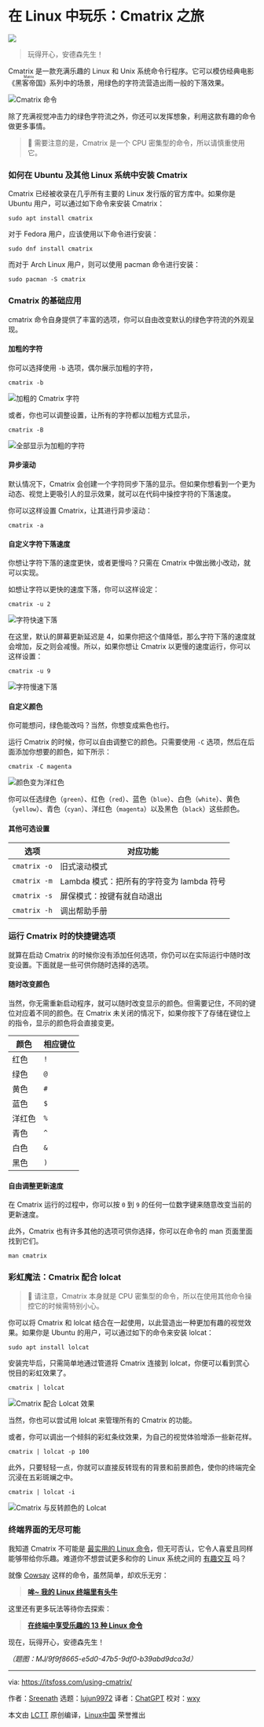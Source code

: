 [#]: subject: "Fun With Cmatrix in Linux"
[#]: via: "https://itsfoss.com/using-cmatrix/"
[#]: author: "Sreenath https://itsfoss.com/author/sreenath/"
[#]: collector: "lujun9972/lctt-scripts-1693450080"
[#]: translator: "ChatGPT"
[#]: reviewer: "wxy"
[#]: publisher: "wxy"
[#]: url: "https://linux.cn/article-16422-1.html"

在 Linux 中玩乐：Cmatrix 之旅
======

![][0]

> 玩得开心，安德森先生！

Cmatrix 是一款充满乐趣的 Linux 和 Unix 系统命令行程序。它可以模仿经典电影《<ruby>黑客帝国<rt>Matrix</rt></ruby>》系列中的场景，用绿色的字符流营造出雨一般的下落效果。

![Cmatrix 命令][1]

除了充满视觉冲击力的绿色字符流之外，你还可以发挥想象，利用这款有趣的命令做更多事情。

> 🚧 需要注意的是，Cmatrix 是一个 CPU 密集型的命令，所以请慎重使用它。

### 如何在 Ubuntu 及其他 Linux 系统中安装 Cmatrix

Cmatrix 已经被收录在几乎所有主要的 Linux 发行版的官方库中。如果你是 Ubuntu 用户，可以通过如下命令来安装 Cmatrix：

```
sudo apt install cmatrix
```

对于 Fedora 用户，应该使用以下命令进行安装：

```
sudo dnf install cmatrix
```

而对于 Arch Linux 用户，则可以使用 pacman 命令进行安装：

```
sudo pacman -S cmatrix
```

### Cmatrix 的基础应用

cmatrix 命令自身提供了丰富的选项，你可以自由改变默认的绿色字符流的外观呈现。

#### 加粗的字符

你可以选择使用 `-b` 选项，偶尔展示加粗的字符，

```
cmatrix -b
```

![加粗的 Cmatrix 字符][2]

或者，你也可以调整设置，让所有的字符都以加粗方式显示，

```
cmatrix -B
```

![全部显示为加粗的字符][3]

#### 异步滚动

默认情况下，Cmatrix 会创建一个字符同步下落的显示。但如果你想看到一个更为动态、视觉上更吸引人的显示效果，就可以在代码中操控字符的下落速度。

你可以这样设置 Cmatrix，让其进行异步滚动：

```
cmatrix -a
```

#### 自定义字符下落速度

你想让字符下落的速度更快，或者更慢吗？只需在 Cmatrix 中做出微小改动，就可以实现。

如想让字符以更快的速度下落，你可以这样设定：

```
cmatrix -u 2
```

![字符快速下落][4]

在这里，默认的屏幕更新延迟是 4，如果你把这个值降低，那么字符下落的速度就会增加，反之则会减慢。所以，如果你想让 Cmatrix 以更慢的速度运行，你可以这样设置：

```
cmatrix -u 9
```

![字符慢速下落][5]

#### 自定义颜色

你可能想问，绿色能改吗？当然，你想变成紫色也行。

运行 Cmatrix 的时候，你可以自由调整它的颜色。只需要使用 `-C` 选项，然后在后面添加你想要的颜色，如下所示：

```
cmatrix -C magenta
```

![颜色变为洋红色][6]

你可以任选绿色（`green`）、红色（`red`）、蓝色（`blue`）、白色（`white`）、黄色（`yellow`）、青色（`cyan`）、洋红色（`magenta`）以及黑色（`black`）这些颜色。

#### 其他可选设置

选项 | 对应功能
---|---
`cmatrix -o` | 旧式滚动模式
`cmatrix -m` | Lambda 模式：把所有的字符变为 lambda 符号
`cmatrix -s` | 屏保模式：按键有就自动退出
`cmatrix -h` | 调出帮助手册

### 运行 Cmatrix 时的快捷键选项

就算在启动 Cmatrix 的时候你没有添加任何选项，你仍可以在实际运行中随时改变设置。下面就是一些可供你随时选择的选项。

#### 随时改变颜色

当然，你无需重新启动程序，就可以随时改变显示的颜色。但需要记住，不同的键位对应着不同的颜色。在 Cmatrix 未关闭的情况下，如果你按下了存储在键位上的指令，显示的颜色将会直接变更。

颜色 | 相应键位
---|---
红色 | `!`
绿色 | `@`
黄色 | `#`
蓝色 | `$`
洋红色 | `%`
青色 | `^`
白色 | `&`
黑色 | `)`

#### 自由调整更新速度

在 Cmatrix 运行的过程中，你可以按 `0` 到 `9` 的任何一位数字键来随意改变当前的更新速度。

此外，Cmatrix 也有许多其他的选项可供你选择，你可以在命令的 man 页面里面找到它们。

```
man cmatrix
```

### 彩虹魔法：Cmatrix 配合 lolcat

> 🚧 请注意，Cmatrix 本身就是 CPU 密集型的命令，所以在使用其他命令操控它的时候需特别小心。

你可以将 Cmatrix 和 lolcat 结合在一起使用，以此营造出一种更加有趣的视觉效果。如果你是 Ubuntu 的用户，可以通过如下的命令来安装 lolcat：

```
sudo apt install lolcat
```

安装完毕后，只需简单地通过管道将 Cmatrix 连接到 lolcat，你便可以看到赏心悦目的彩虹效果了。

```
cmatrix | lolcat
```

![Cmatrix 配合 Lolcat 效果][7]

当然，你也可以尝试用 lolcat 来管理所有的 Cmatrix 的功能。

或者，你可以调出一个倾斜的彩虹条纹效果，为自己的视觉体验增添一些新花样。

```
cmatrix | lolcat -p 100
```

此外，只要轻轻一点，你就可以直接反转现有的背景和前景颜色，使你的终端完全沉浸在五彩斑斓之中。

```
cmatrix | lolcat -i
```

![Cmatrix 与反转颜色的 Lolcat][8]

### 终端界面的无尽可能

我知道 Cmatrix 不可能是 [最实用的 Linux 命令][9]，但无可否认，它令人喜爱且同样能够带给你乐趣。难道你不想尝试更多和你的 Linux 系统之间的 [有趣交互][10] 吗？

就像 [Cowsay][11] 这样的命令，虽然简单，却欢乐无穷：

> **[哞~ 我的 Linux 终端里有头牛][11]**

这里还有更多玩法等待你去探索：

> **[在终端中享受乐趣的 13 种 Linux 命令][12]**

现在，玩得开心，安德森先生！

*（题图：MJ/9f9f8665-e5d0-47b5-9df0-b39abd9dca3d）*

--------------------------------------------------------------------------------

via: https://itsfoss.com/using-cmatrix/

作者：[Sreenath][a]
选题：[lujun9972][b]
译者：[ChatGPT](https://linux.cn/lctt/ChatGPT)
校对：[wxy](https://github.com/wxy)

本文由 [LCTT](https://github.com/LCTT/TranslateProject) 原创编译，[Linux中国](https://linux.cn/) 荣誉推出

[a]: https://itsfoss.com/author/sreenath/
[b]: https://github.com/lujun9972
[1]: https://itsfoss.com/content/images/2023/10/Cmatrix.gif
[2]: https://itsfoss.com/content/images/2023/10/cmatrix-occasional-bold-characters.png
[3]: https://itsfoss.com/content/images/2023/10/cmatrix-all-bold-characters.png
[4]: https://itsfoss.com/content/images/2023/10/Cmatrix-fast.gif
[5]: https://itsfoss.com/content/images/2023/10/cmatrix-slow.gif
[6]: https://itsfoss.com/content/images/2023/10/cmatrix-magenta-color.png
[7]: https://itsfoss.com/content/images/2023/10/Cmatrix-with-lolcat.png
[8]: https://itsfoss.com/content/images/2023/10/cmatrix-with-inverse-colors.png
[9]: https://itsfoss.com/essential-ubuntu-commands/
[10]: https://itsfoss.com/funny-linux-commands/
[11]: https://linux.cn/article-15952-1.html
[12]: https://itsfoss.com/funny-linux-commands/
[0]: https://img.linux.net.cn/data/attachment/album/202311/28/072046sff97h9bfqvfq8va.png